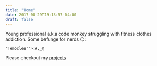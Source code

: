 ```yaml
---
title: "Home"
date: 2017-08-29T19:13:57-04:00
draft: false
---
```


Young professional a.k.a code monkey struggling with fitness clothes addiction. Some befunge for nerds :smirk::
```befunge
"!emocleW'">:#,_@
```
Please checkout my [projects](http://localhost:1313/projects)
